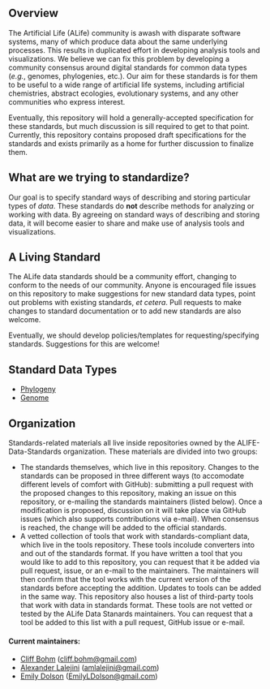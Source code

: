 ## Overview

The Artificial Life (ALife) community is awash with disparate software systems,
many of which produce data about the same underlying processes. This results in
duplicated effort in developing analysis tools and visualizations. We believe we
can fix this problem by developing a community consensus around digital standards
for common data types (*e.g.*, genomes, phylogenies, etc.).
Our aim for these standards is for them to be useful to a wide range of artificial
life systems, including artificial chemistries, abstract ecologies, evolutionary
systems, and any other communities who express interest.

Eventually, this repository will hold a generally-accepted specification for
these standards, but much discussion is sill required to get to that point.
Currently, this repository contains proposed draft specifications for the standards
and exists primarily as a home for further discussion to finalize them.

## What are we trying to standardize?

Our goal is to specify standard ways of describing and storing particular types
of *data*. These standards do **not** describe methods for analyzing or working
with data. By agreeing on standard ways of describing and storing data, it will
become easier to share and make use of analysis tools and visualizations.

## A Living Standard

The ALife data standards should be a community effort, changing to conform to the
needs of our community. Anyone is encouraged file issues on this repository to make
suggestions for new standard data types, point out problems with existing standards,
*et cetera*. Pull requests to make changes to standard documentation or to add new
standards are also welcome.

Eventually, we should develop policies/templates for requesting/specifying standards.
Suggestions for this are welcome!

## Standard Data Types

- [Phylogeny](./phylogeny.md)
- [Genome](./genome.md)

## Organization

Standards-related materials all live inside repositories owned by the ALIFE-Data-Standards organization. These materials are divided into two groups:
 - The standards themselves, which live in this repository. Changes to the standards can be proposed in three different ways (to accomodate different levels of comfort with GitHub): submitting a pull request with the proposed changes to this repository, making an issue on this repository, or e-mailing the standards maintainers (listed below). Once a modification is proposed, discussion on it will take place via GitHub issues (which also supports contributions via e-mail). When consensus is reached, the change will be added to the official standards. 
 - A vetted collection of tools that work with standards-compliant data, which live in the tools repository. These tools incolude converters into and out of the standards format. If you have written a tool that you would like to add to this repository, you can request that it be added via pull request, issue, or an e-mail to the maintainers. The maintainers will then confirm that the tool works with the current version of the standards before accepting the addition. Updates to tools can be added in the same way. This repository also houses a list of third-party tools that work with data in standards format. These tools are not vetted or tested by the ALife Data Stanards maintainers. You can request that a tool be added to this list with a pull request, GitHub issue or e-mail.
 
 #### Current maintainers:
 - [Cliff Bohm](https://www.cliffbohm.weebly.com) (cliff.bohm@gmail.com)
 - [Alexander Lalejini](https://www.lalejini.com) (amlalejini@gmail.com)
 - [Emily Dolson](https://www.emilyldolson.com) (EmilyLDolson@gmail.com)
